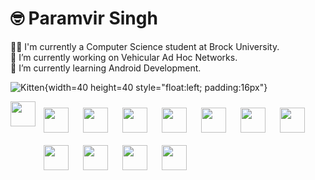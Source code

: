 # 🤓️ Paramvir Singh

👨‍🎓 I'm currently a Computer Science student at Brock University. <br>
🔭 I’m currently working on Vehicular Ad Hoc Networks. <br>
🌱 I’m currently learning Android Development. <br>

![Kitten](https://cdn.jsdelivr.net/gh/devicons/devicon/icons/cplusplus/cplusplus-original.svg){width=40 height=40 style="float:left; padding:16px"}

<img align="left" width="40px" style="padding-bottom:100px"  src="https://cdn.jsdelivr.net/gh/devicons/devicon/icons/cplusplus/cplusplus-original.svg" />          

<img  align="left" width="40px" style="padding :10px" src="https://cdn.jsdelivr.net/gh/devicons/devicon/icons/c/c-original.svg" />

<img  align="left" width="40px" style="padding :10px" src="https://cdn.jsdelivr.net/gh/devicons/devicon/icons/java/java-original.svg" />

<img  align="left" width="40px" style="padding :10px" src="https://cdn.jsdelivr.net/gh/devicons/devicon/icons/kotlin/kotlin-original.svg" />
          
<img  align="left" width="40px" style="padding :10px" src="https://cdn.jsdelivr.net/gh/devicons/devicon/icons/python/python-original.svg" />

<img  align="left" width="40px" style="padding :10px" src="https://cdn.jsdelivr.net/gh/devicons/devicon/icons/android/android-original.svg" />

<img align="left" width="40px" style="padding :10px" src="https://cdn.jsdelivr.net/gh/devicons/devicon/icons/linux/linux-original.svg" />

<img  align="left" width="40px" style="padding :10px" src="https://cdn.jsdelivr.net/gh/devicons/devicon/icons/bash/bash-original.svg" />          

<img  align="left" width="40px" style="padding :10px" src="https://cdn.jsdelivr.net/gh/devicons/devicon/icons/git/git-original.svg" />

<img align="left" width="40px" style="padding :10px" src="https://cdn.jsdelivr.net/gh/devicons/devicon/icons/postgresql/postgresql-original.svg" />

<img align="left" width="40px" style="padding :10px" src="https://cdn.jsdelivr.net/gh/devicons/devicon/icons/sqlite/sqlite-original.svg" />

<img align="left" width="40px" style="padding :10px"  src="https://cdn.jsdelivr.net/gh/devicons/devicon/icons/gradle/gradle-plain.svg" />    
